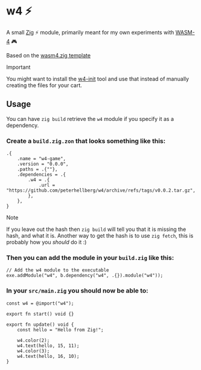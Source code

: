 # w4 :zap:

A small [Zig](https://ziglang.org/) ⚡ module, primarily meant for my own experiments with [WASM-4](https://wasm4.org/) 🎮

Based on the [wasm4.zig template](https://github.com/aduros/wasm4/blob/main/cli/assets/templates/zig/src/wasm4.zig)

> [!IMPORTANT]
> You might want to install the [w4-init](https://github.com/peterhellberg/w4-init) tool and use that instead of manually creating the files for your cart.

## Usage

You can have `zig build` retrieve the `w4` module if you specify it as a dependency.

### Create a `build.zig.zon` that looks something like this:
```zig
.{
    .name = "w4-game",
    .version = "0.0.0",
    .paths = .{""},
    .dependencies = .{
        .w4 = .{
            .url = "https://github.com/peterhellberg/w4/archive/refs/tags/v0.0.2.tar.gz",
        },
    },
}
```

> [!NOTE]
> If you leave out the hash then `zig build` will tell you that it is missing the hash, and what it is.
> Another way to get the hash is to use `zig fetch`, this is probably how you _should_ do it :)

### Then you can add the module in your `build.zig` like this:
```zig
// Add the w4 module to the executable
exe.addModule("w4", b.dependency("w4", .{}).module("w4"));
```

### In your `src/main.zig` you should now be able to:
```zig
const w4 = @import("w4");

export fn start() void {}

export fn update() void {
    const hello = "Hello from Zig!";

    w4.color(2);
    w4.text(hello, 15, 11);
    w4.color(3);
    w4.text(hello, 16, 10);
}
```
